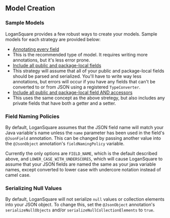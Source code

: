 ## Model Creation

### Sample Models

LoganSquare provides a few robust ways to create your models. Sample models for each strategy are provided below:

 * [Annotating every field](AnnotationsOnlyModel.md)
  * This is the recommended type of model. It requires writing more annotations, but it's less error prone.
 * [Include all public and package-local fields](PrivateFieldsModel.md)
  * This strategy will assume that all of your public and package-local fields should be parsed and serialized. You'll have to write way less annotations, but errors will occur if you have any fields that can't be converted to or from JSON using a registered `TypeConverter`.
 * [Include all public and package-local field AND accessors](PrivateFieldsAndAccessorsModel.md)
  * This uses the same concept as the above stretegy, but also includes any private fields that have both a getter and a setter.

### Field Naming Policies

By default, LoganSquare assumes that the JSON field name will match your Java variable's name unless the `name` parameter has been used in the field's `@JsonField` annotation. This can be changed by passing another value into the `@JsonObject` annotation's `fieldNamingPolicy` variable. 

Currently the only options are `FIELD_NAME`, which is the default described above, and `LOWER_CASE_WITH_UNDERSCORES`, which will cause LoganSquare to assume that your JSON fields are named the same as your java variable names, except converted to lower case with undercore notation instead of camel case.

### Serializing Null Values

By default, LoganSquare will not serialize `null` values or collection elements into your JSON object. To change this, set the `@JsonObject` annotation's `serializeNullObjects` and/or `serializeNullCollectionElements` to `true`.
